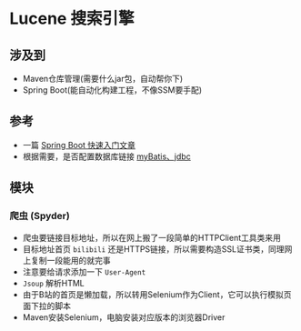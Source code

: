 # Lucene 搜索引擎
## 涉及到
* Maven仓库管理(需要什么jar包，自动帮你下)
* Spring Boot(能自动化构建工程，不像SSM要手配)
## 参考
* 一篇 [Spring Boot 快速入门文章](https://blog.csdn.net/qq_40147863/article/details/84194493)
* 根据需要，是否配置数据库链接 [myBatis、jdbc](https://www.cnblogs.com/ecology-lee/p/9984545.html)
## 模块
### 爬虫 (Spyder)
* 爬虫要链接目标地址，所以在网上搬了一段简单的HTTPClient工具类来用
* 目标地址首页 `bilibili` 还是HTTPS链接，所以需要构造SSL证书类，同理网上复制一段能用的就完事
* 注意要给请求添加一下 `User-Agent`
* `Jsoup` 解析HTML
* 由于B站的首页是懒加载，所以转用Selenium作为Client，它可以执行模拟页面下拉的脚本
* Maven安装Selenium，电脑安装对应版本的浏览器Driver